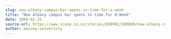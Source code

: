 ```yaml
---
slug: new-albany-campus-bar-opens-in-time-for-o-week
title: "New Albany campus bar opens in time for O-Week"
date: 2009-02-25
source-url: https://www.scoop.co.nz/stories/ED0902/S00089/new-albany-campus-bar-opens-in-time-for-o-week.htm
author: massey-university
---
```


